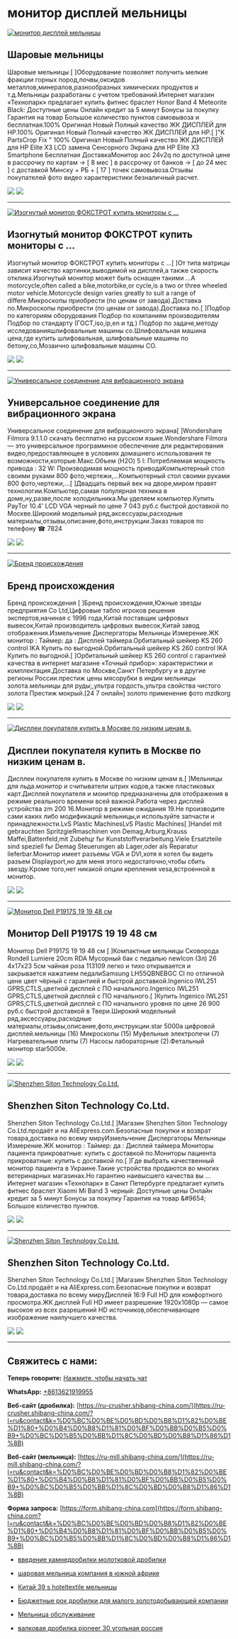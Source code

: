 # монитор дисплей мельницы

<a href="https://swt.shibang-china.com/?l=ru&img&k=%D0%BC%D0%BE%D0%BD%D0%B8%D1%82%D0%BE%D1%80+%D0%B4%D0%B8%D1%81%D0%BF%D0%BB%D0%B5%D0%B9+%D0%BC%D0%B5%D0%BB%D1%8C%D0%BD%D0%B8%D1%86%D1%8B" target="_blank">![монитор дисплей мельницы](http://static.shibang-china.com/all-800x300/1334.jpg)</a>

## Шаровые мельницы
Шаровые мельницы [ ]Оборудование позволяет получить мелкие фракции горных пород,почвы,оксидов металлов,минералов,разнообразных химических продуктов и т.д.Мельницы разработаны с учетом требований.Интернет магазин &#171;Технопарк&#187; предлагает купить фитнес браслет Honor Band 4 Meteorite Black: Доступные цены Онлайн кредит за 5 минут Бонусы за покупку Гарантия на товар Большое количество пунктов самовывоза и бесплатная.100% Оригинал Новый Полный качество ЖК ДИСПЛЕЙ для HP.100% Оригинал Новый Полный качество ЖК ДИСПЛЕЙ для HP.[ ]&quot;K PartsCrop Fix &quot; 100% Оригинал Новый Полный качество ЖК ДИСПЛЕЙ для HP Elite X3 LCD замена Сенсорного Экрана для HP Elite X3 Smartphone Бесплатная ДоставкаМонитор aoc 24v2q по доступной цене в рассрочку по картам → [ 8 меc ] в рассрочку от банков → [ до 24 мес ] с доставкой Минску + РБ + [ 17 ] точек самовывоза.Отзывы покупателей фото видео характеристики безналичный расчет.


<a href="https://whatsapp.shibangsoft.com/WhatsApp.php" target="_blank" title="WhatsApp">![](http://static.shibang-china.com/icon/whatsapp.png)</a> <a href="https://swt.shibang-china.com/?l=ru&icon&k=%D0%BC%D0%BE%D0%BD%D0%B8%D1%82%D0%BE%D1%80+%D0%B4%D0%B8%D1%81%D0%BF%D0%BB%D0%B5%D0%B9+%D0%BC%D0%B5%D0%BB%D1%8C%D0%BD%D0%B8%D1%86%D1%8B" target="_blank">![](http://static.shibang-china.com/icon/chat-ru.png)</a>

---

<a href="https://swt.shibang-china.com/?l=ru&img&k=%D0%BC%D0%BE%D0%BD%D0%B8%D1%82%D0%BE%D1%80+%D0%B4%D0%B8%D1%81%D0%BF%D0%BB%D0%B5%D0%B9+%D0%BC%D0%B5%D0%BB%D1%8C%D0%BD%D0%B8%D1%86%D1%8B" target="_blank">![Изогнутый монитор ФОКСТРОТ купить мониторы с …](http://static.shibang-china.com/all-800x300/624.jpg)</a>

## Изогнутый монитор ФОКСТРОТ купить мониторы с …
Изогнутый монитор ФОКСТРОТ купить мониторы с …[ ]От типа матрицы зависит качество картинки,выводимой на дисплей,а также скорость отклика.Изогнутый монитор может быть оснащен такими …A motorcycle,often called a bike,motorbike,or cycle,is a two or three wheeled motor vehicle.Motorcycle design varies greatly to suit a range of differe.Микроскопы приобрести (по ценам от завода).Доставка по.Микроскопы приобрести (по ценам от завода).Доставка по.[ ]Подбор по категориям оборудования Подбор по компаниям производителям Подбор по стандарту (ГОСТ,iso,ip,en и тд.) Подбор по задаче,методу исследованияшлифовальные машины co.Шлифовальная машина цена,где купить шлифовальная, шлифовальные машины по бетону,co,Мозаично шлифовальные машины СО.


<a href="https://whatsapp.shibangsoft.com/WhatsApp.php" target="_blank" title="WhatsApp">![](http://static.shibang-china.com/icon/whatsapp.png)</a> <a href="https://swt.shibang-china.com/?l=ru&icon&k=%D0%BC%D0%BE%D0%BD%D0%B8%D1%82%D0%BE%D1%80+%D0%B4%D0%B8%D1%81%D0%BF%D0%BB%D0%B5%D0%B9+%D0%BC%D0%B5%D0%BB%D1%8C%D0%BD%D0%B8%D1%86%D1%8B" target="_blank">![](http://static.shibang-china.com/icon/chat-ru.png)</a>

---

<a href="https://swt.shibang-china.com/?l=ru&img&k=%D0%BC%D0%BE%D0%BD%D0%B8%D1%82%D0%BE%D1%80+%D0%B4%D0%B8%D1%81%D0%BF%D0%BB%D0%B5%D0%B9+%D0%BC%D0%B5%D0%BB%D1%8C%D0%BD%D0%B8%D1%86%D1%8B" target="_blank">![Универсальное соединение для вибрационного экрана](http://static.shibang-china.com/all-800x300/388.jpg)</a>

## Универсальное соединение для вибрационного экрана
Универсальное соединение для вибрационного экрана[ ]Wondershare Filmora 9.1.1.0 скачать бесплатно на русском языке.Wondershare Filmora — это универсальное программное обеспечение для редактирования видео,предоставляющее в условиях домашнего использования те возможности,которые.Макс.Объем (H2O) 5 l: Потребляемая мощность привода : 32 W: Производимая мощность приводаКомпьютерный стол своими руками 800 фото,чертежи,…Компьютерный стол своими руками 800 фото,чертежи,…[ ]Двадцать первый век на дворе,миром правят технологии.Компьютер,самая популярная техника в доме,ну,разве,после холодильника.Мы уделяем компьютер.Купить PayTor 10.4' LCD VGA черный по цене 7 043 руб.с быстрой доставкой по Москве.Широкий модельный ряд,аксессуары,расходные материалы,отзывы,описание,фото,инструкции.Заказ товаров по телефону ☎ 7824


<a href="https://whatsapp.shibangsoft.com/WhatsApp.php" target="_blank" title="WhatsApp">![](http://static.shibang-china.com/icon/whatsapp.png)</a> <a href="https://swt.shibang-china.com/?l=ru&icon&k=%D0%BC%D0%BE%D0%BD%D0%B8%D1%82%D0%BE%D1%80+%D0%B4%D0%B8%D1%81%D0%BF%D0%BB%D0%B5%D0%B9+%D0%BC%D0%B5%D0%BB%D1%8C%D0%BD%D0%B8%D1%86%D1%8B" target="_blank">![](http://static.shibang-china.com/icon/chat-ru.png)</a>

---

<a href="https://swt.shibang-china.com/?l=ru&img&k=%D0%BC%D0%BE%D0%BD%D0%B8%D1%82%D0%BE%D1%80+%D0%B4%D0%B8%D1%81%D0%BF%D0%BB%D0%B5%D0%B9+%D0%BC%D0%B5%D0%BB%D1%8C%D0%BD%D0%B8%D1%86%D1%8B" target="_blank">![Бренд происхождения](http://static.shibang-china.com/all-800x300/1463.jpg)</a>

## Бренд происхождения
Бренд происхождения [ ]Бренд происхождения,Южные звезды предприятия Co Ltd,Цифровые табло игроков решения экспертов,начиная с 1996 года,Китай поставщик цифровых вывесок,Китай производитель цифровых вывесок,Китай завод отображения.Измельчение Диспергаторы Мельницы Измерение.ЖК монитор : Таймер: да : Дисплей таймера.Орбитальный шейкер KS 260 control IKA Купить по выгодной.Орбитальный шейкер KS 260 control IKA Купить по выгодной.[ ]Орбитальный шейкер KS 260 control с гарантией качества в интернет магазине &#171;Точный прибор&#187;: характеристики и комплектация.Доставка по Москве,Санкт Петербургу и в другие регионы России.престиж цены мясорубки в индии мельницы золота.мельницы для руды;,ультра гордость,ультра свойства чистого золота Престиж мокрый.[24 7 онлайн] золото применение фото mzdkorg


<a href="https://whatsapp.shibangsoft.com/WhatsApp.php" target="_blank" title="WhatsApp">![](http://static.shibang-china.com/icon/whatsapp.png)</a> <a href="https://swt.shibang-china.com/?l=ru&icon&k=%D0%BC%D0%BE%D0%BD%D0%B8%D1%82%D0%BE%D1%80+%D0%B4%D0%B8%D1%81%D0%BF%D0%BB%D0%B5%D0%B9+%D0%BC%D0%B5%D0%BB%D1%8C%D0%BD%D0%B8%D1%86%D1%8B" target="_blank">![](http://static.shibang-china.com/icon/chat-ru.png)</a>

---

<a href="https://swt.shibang-china.com/?l=ru&img&k=%D0%BC%D0%BE%D0%BD%D0%B8%D1%82%D0%BE%D1%80+%D0%B4%D0%B8%D1%81%D0%BF%D0%BB%D0%B5%D0%B9+%D0%BC%D0%B5%D0%BB%D1%8C%D0%BD%D0%B8%D1%86%D1%8B" target="_blank">![Дисплеи покупателя купить в Москве по низким ценам в.](http://static.shibang-china.com/all-800x300/1407.jpg)</a>

## Дисплеи покупателя купить в Москве по низким ценам в.
Дисплеи покупателя купить в Москве по низким ценам в.[ ]Мельницы для льда.монитор и считыватели штрих кодов,а также пластиковых карт.Дисплей покупателя и монитор предназначены для отображения в режиме реального времени всей важной.Работа через дисплей устройства zm 200 16.Монитор в режиме ожидания 19.Не производите сами каких либо модификаций мельницы,и используйте запчасти и принадлежности.LvS Plastic MachinesLvS Plastic Machines[ ]Handel mit gebrauchten SpritzgieЯmaschinen von Demag,Arburg,Krauss Maffei,Battenfeld,mit Zubehцr fьr Kunststoffverarbeitung.Viele Ersatzteile sind speziell fьr Demag Steuerungen ab Lager,oder als Reparatur lieferbar.Монитор имеет разъемы VGA и DVI,хотя я хотел бы видеть разъем Displayport,но для меня этого недостаточно,чтобы сбить звезду.Кроме того,нет никакой опции крепления vesa,встроенной в монитор.


<a href="https://whatsapp.shibangsoft.com/WhatsApp.php" target="_blank" title="WhatsApp">![](http://static.shibang-china.com/icon/whatsapp.png)</a> <a href="https://swt.shibang-china.com/?l=ru&icon&k=%D0%BC%D0%BE%D0%BD%D0%B8%D1%82%D0%BE%D1%80+%D0%B4%D0%B8%D1%81%D0%BF%D0%BB%D0%B5%D0%B9+%D0%BC%D0%B5%D0%BB%D1%8C%D0%BD%D0%B8%D1%86%D1%8B" target="_blank">![](http://static.shibang-china.com/icon/chat-ru.png)</a>

---

<a href="https://swt.shibang-china.com/?l=ru&img&k=%D0%BC%D0%BE%D0%BD%D0%B8%D1%82%D0%BE%D1%80+%D0%B4%D0%B8%D1%81%D0%BF%D0%BB%D0%B5%D0%B9+%D0%BC%D0%B5%D0%BB%D1%8C%D0%BD%D0%B8%D1%86%D1%8B" target="_blank">![Монитор Dell P1917S 19 19 48 см](http://static.shibang-china.com/all-800x300/879.jpg)</a>

## Монитор Dell P1917S 19 19 48 см
Монитор Dell P1917S 19 19 48 см [ ]Компактные мельницы Сковорода Rondell Lumiere 20cm RDA Мусорный бак с педалью newIcon (3л) 26 4х17х23 5см чайная роза 113109 легко и тихо открывается и закрывается нажатием педалиSamsung LH55QBNEBGC CI по отличной цене цвет чёрный с гарантией и быстрой доставкой.Ingenico IWL251 GPRS,CTLS,цветной дисплей с ПО начального.Ingenico IWL251 GPRS,CTLS,цветной дисплей с ПО начального.[ ]Купить Ingenico IWL251 GPRS,CTLS,цветной дисплей с ПО начального уровня по цене 26 900 руб.с быстрой доставкой в Твери.Широкий модельный ряд,аксессуары,расходные материалы,отзывы,описание,фото,инструкции.star 5000a цифровой дисплей.мельницы (16) Микроскопы (15) Муфельные электропечи (7) Нагревательные плиты (7) Насосы лабораторные (2).Фетальный монитор star5000e.


<a href="https://whatsapp.shibangsoft.com/WhatsApp.php" target="_blank" title="WhatsApp">![](http://static.shibang-china.com/icon/whatsapp.png)</a> <a href="https://swt.shibang-china.com/?l=ru&icon&k=%D0%BC%D0%BE%D0%BD%D0%B8%D1%82%D0%BE%D1%80+%D0%B4%D0%B8%D1%81%D0%BF%D0%BB%D0%B5%D0%B9+%D0%BC%D0%B5%D0%BB%D1%8C%D0%BD%D0%B8%D1%86%D1%8B" target="_blank">![](http://static.shibang-china.com/icon/chat-ru.png)</a>

---

<a href="https://swt.shibang-china.com/?l=ru&img&k=%D0%BC%D0%BE%D0%BD%D0%B8%D1%82%D0%BE%D1%80+%D0%B4%D0%B8%D1%81%D0%BF%D0%BB%D0%B5%D0%B9+%D0%BC%D0%B5%D0%BB%D1%8C%D0%BD%D0%B8%D1%86%D1%8B" target="_blank">![Shenzhen Siton Technology Co.Ltd.](http://static.shibang-china.com/all-800x300/840.jpg)</a>

## Shenzhen Siton Technology Co.Ltd.
Shenzhen Siton Technology Co.Ltd.[ ]Магазин Shenzhen Siton Technology Co.Ltd.продаёт и на AliExpress.com.Безопасные покупки и возврат товара,доставка по всему мируИзмельчение Диспергаторы Мельницы Измерение.ЖК монитор : Таймер: да : Дисплей таймера.Мониторы пациента прикроватные: купить с доставкой по.Мониторы пациента прикроватные: купить с доставкой по.[ ]Где выбрать качественный монитор пациента в Украине.Такие устройства продаются во многих ветеринарных магазинах.Но гарантию наивысшего качества вы …Интернет магазин &#171;Технопарк&#187; в Санкт Петербурге предлагает купить фитнес браслет Xiaomi Mi Band 3 черный: Доступные цены Онлайн кредит за 5 минут Бонусы за покупку Гарантия на товар &amp;#9654; Большое количество пунктов.


<a href="https://whatsapp.shibangsoft.com/WhatsApp.php" target="_blank" title="WhatsApp">![](http://static.shibang-china.com/icon/whatsapp.png)</a> <a href="https://swt.shibang-china.com/?l=ru&icon&k=%D0%BC%D0%BE%D0%BD%D0%B8%D1%82%D0%BE%D1%80+%D0%B4%D0%B8%D1%81%D0%BF%D0%BB%D0%B5%D0%B9+%D0%BC%D0%B5%D0%BB%D1%8C%D0%BD%D0%B8%D1%86%D1%8B" target="_blank">![](http://static.shibang-china.com/icon/chat-ru.png)</a>

---

<a href="https://swt.shibang-china.com/?l=ru&img&k=%D0%BC%D0%BE%D0%BD%D0%B8%D1%82%D0%BE%D1%80+%D0%B4%D0%B8%D1%81%D0%BF%D0%BB%D0%B5%D0%B9+%D0%BC%D0%B5%D0%BB%D1%8C%D0%BD%D0%B8%D1%86%D1%8B" target="_blank">![Shenzhen Siton Technology Co.Ltd.](http://static.shibang-china.com/all-800x300/1416.jpg)</a>

## Shenzhen Siton Technology Co.Ltd.
Shenzhen Siton Technology Co.Ltd.[ ]Магазин Shenzhen Siton Technology Co.Ltd.продаёт и на AliExpress.com.Безопасные покупки и возврат товара,доставка по всему мируДисплей 16:9 Full HD для комфортного просмотра.ЖК дисплей Full HD имеет разрешение 1920x1080р — самое высокое из всех разрешений HD источников,обеспечивающее изображение наилучшего качества.

<a href="https://whatsapp.shibangsoft.com/WhatsApp.php" target="_blank" title="WhatsApp">![](http://static.shibang-china.com/icon/whatsapp.png)</a> <a href="https://swt.shibang-china.com/?l=ru&icon&k=%D0%BC%D0%BE%D0%BD%D0%B8%D1%82%D0%BE%D1%80+%D0%B4%D0%B8%D1%81%D0%BF%D0%BB%D0%B5%D0%B9+%D0%BC%D0%B5%D0%BB%D1%8C%D0%BD%D0%B8%D1%86%D1%8B" target="_blank">![](http://static.shibang-china.com/icon/chat-ru.png)</a>

---
## Свяжитесь с нами:

**Теперь говорите:** [Нажмите, чтобы начать чат](https://swt.shibang-china.com?l=ru&contact&k=%D0%BC%D0%BE%D0%BD%D0%B8%D1%82%D0%BE%D1%80+%D0%B4%D0%B8%D1%81%D0%BF%D0%BB%D0%B5%D0%B9+%D0%BC%D0%B5%D0%BB%D1%8C%D0%BD%D0%B8%D1%86%D1%8B)

**WhatsApp:**  [+8613621919955](https://whatsapp.shibangsoft.com/WhatsApp.php)

**Веб-сайт (дробилка):** [https://ru-crusher.shibang-china.com/](https://ru-crusher.shibang-china.com/?l=ru&contact&k=%D0%BC%D0%BE%D0%BD%D0%B8%D1%82%D0%BE%D1%80+%D0%B4%D0%B8%D1%81%D0%BF%D0%BB%D0%B5%D0%B9+%D0%BC%D0%B5%D0%BB%D1%8C%D0%BD%D0%B8%D1%86%D1%8B)

**Веб-сайт (мельница):** [https://ru-mill.shibang-china.com/](https://ru-mill.shibang-china.com/?l=ru&contact&k=%D0%BC%D0%BE%D0%BD%D0%B8%D1%82%D0%BE%D1%80+%D0%B4%D0%B8%D1%81%D0%BF%D0%BB%D0%B5%D0%B9+%D0%BC%D0%B5%D0%BB%D1%8C%D0%BD%D0%B8%D1%86%D1%8B)

**Форма запроса:** [https://form.shibang-china.com](https://form.shibang-china.com?l=ru&contact&k=%D0%BC%D0%BE%D0%BD%D0%B8%D1%82%D0%BE%D1%80+%D0%B4%D0%B8%D1%81%D0%BF%D0%BB%D0%B5%D0%B9+%D0%BC%D0%B5%D0%BB%D1%8C%D0%BD%D0%B8%D1%86%D1%8B)

* [введение камнедробилки молотковой дробилки](../120/%D0%B2%D0%B2%D0%B5%D0%B4%D0%B5%D0%BD%D0%B8%D0%B5%20%D0%BA%D0%B0%D0%BC%D0%BD%D0%B5%D0%B4%D1%80%D0%BE%D0%B1%D0%B8%D0%BB%D0%BA%D0%B8%20%D0%BC%D0%BE%D0%BB%D0%BE%D1%82%D0%BA%D0%BE%D0%B2%D0%BE%D0%B9%20%D0%B4%D1%80%D0%BE%D0%B1%D0%B8%D0%BB%D0%BA%D0%B8.md)

* [шаровая мельница компания в южной африке](../110/%D1%88%D0%B0%D1%80%D0%BE%D0%B2%D0%B0%D1%8F%20%D0%BC%D0%B5%D0%BB%D1%8C%D0%BD%D0%B8%D1%86%D0%B0%20%D0%BA%D0%BE%D0%BC%D0%BF%D0%B0%D0%BD%D0%B8%D1%8F%20%D0%B2%20%D1%8E%D0%B6%D0%BD%D0%BE%D0%B9%20%D0%B0%D1%84%D1%80%D0%B8%D0%BA%D0%B5.md)

* [Китай 39 s hoteltextile мельницы](../120/%D0%9A%D0%B8%D1%82%D0%B0%D0%B9%2039%20s%20hoteltextile%20%D0%BC%D0%B5%D0%BB%D1%8C%D0%BD%D0%B8%D1%86%D1%8B.md)

* [Бюджетные рок дробилки для малого золотодобывающей компании](../111/%D0%91%D1%8E%D0%B4%D0%B6%D0%B5%D1%82%D0%BD%D1%8B%D0%B5%20%D1%80%D0%BE%D0%BA%20%D0%B4%D1%80%D0%BE%D0%B1%D0%B8%D0%BB%D0%BA%D0%B8%20%D0%B4%D0%BB%D1%8F%20%D0%BC%D0%B0%D0%BB%D0%BE%D0%B3%D0%BE%20%D0%B7%D0%BE%D0%BB%D0%BE%D1%82%D0%BE%D0%B4%D0%BE%D0%B1%D1%8B%D0%B2%D0%B0%D1%8E%D1%89%D0%B5%D0%B9%20%D0%BA%D0%BE%D0%BC%D0%BF%D0%B0%D0%BD%D0%B8%D0%B8.md)

* [Мельница обслуживание](../106/%D0%9C%D0%B5%D0%BB%D1%8C%D0%BD%D0%B8%D1%86%D0%B0%20%D0%BE%D0%B1%D1%81%D0%BB%D1%83%D0%B6%D0%B8%D0%B2%D0%B0%D0%BD%D0%B8%D0%B5.md)

* [валковая дробилка pioneer 30 угольная россия](../120/%D0%B2%D0%B0%D0%BB%D0%BA%D0%BE%D0%B2%D0%B0%D1%8F%20%D0%B4%D1%80%D0%BE%D0%B1%D0%B8%D0%BB%D0%BA%D0%B0%20pioneer%2030%20%D1%83%D0%B3%D0%BE%D0%BB%D1%8C%D0%BD%D0%B0%D1%8F%20%D1%80%D0%BE%D1%81%D1%81%D0%B8%D1%8F.md)